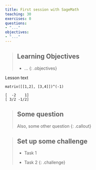 ```yaml
---
title: First session with SageMath
teaching: 30
exercises: 0
questions:
- "..."
objectives:
- "..."
---
```

> ## Learning Objectives
>
> * ...
{: .objectives}

Lesson text

~~~ {.python}
matrix([[1,2], [3,4]])^(-1)
~~~

~~~ {.output}
[  -2    1]
[ 3/2 -1/2]
~~~

> ## Some question
>
> Also, some other question
{: .callout}

> ## Set up some challenge
>
> * Task 1
>
> * Task 2
{: .challenge}
